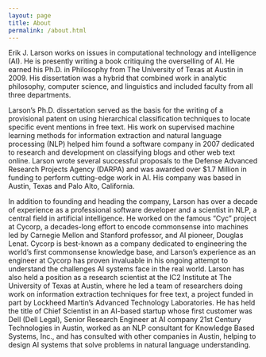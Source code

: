 ```yaml
---
layout: page
title: About
permalink: /about.html
---
```


Erik J. Larson works on issues in computational technology and intelligence (AI). He is presently writing a book critiquing the overselling of AI. He earned his Ph.D. in Philosophy from The University of Texas at Austin in 2009. His dissertation was a hybrid that combined work in analytic philosophy, computer science, and linguistics and included faculty from all three departments. 

Larson’s Ph.D. dissertation served as the basis for the writing of a provisional patent on using hierarchical classification techniques to locate specific event mentions in free text. His work on supervised machine learning methods for information extraction and natural language processing (NLP) helped him found a software company in 2007 dedicated to research and development on classifying blogs and other web text online. Larson wrote several successful proposals to the Defense Advanced Research Projects Agency (DARPA) and was awarded over $1.7 Million in funding to perform cutting-edge work in AI. His company was based in Austin, Texas and Palo Alto, California.

In addition to founding and heading the company, Larson has over a decade of experience as a professional software developer and a scientist in NLP, a central field in artificial intelligence. He worked on the famous “Cyc” project at Cycorp, a decades-long effort to encode commonsense into machines led by Carnegie Mellon and Stanford professor, and AI pioneer, Douglas Lenat. Cycorp is best-known as a company dedicated to engineering the world’s first commonsense knowledge base, and Larson’s experience as an engineer at Cycorp has proven invaluable in his ongoing attempt to understand the challenges AI systems face in the real world. Larson has also held a position as a research scientist at the IC2 Institute at The University of Texas at Austin, where he led a team of researchers doing work on information extraction techniques for free text, a project funded in part by Lockheed Martin’s Advanced Technology Laboratories. He has held the title of Chief Scientist in an AI-based startup whose first customer was Dell (Dell Legal), Senior Research Engineer at AI company 21st Century Technologies in Austin, worked as an NLP consultant for Knowledge Based Systems, Inc., and has consulted with other companies in Austin, helping to design AI systems that solve problems in natural language understanding.
